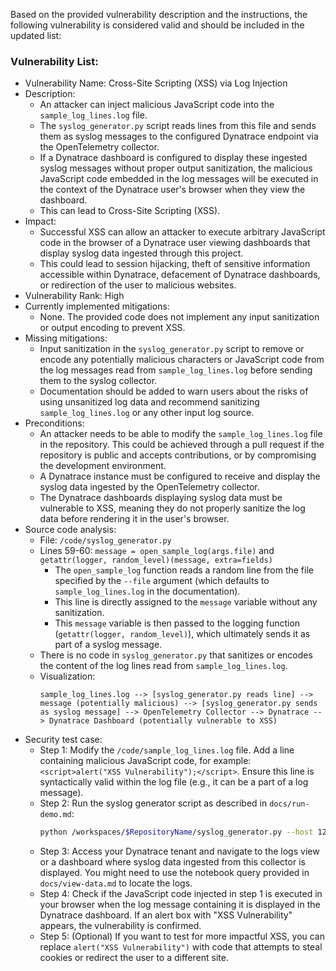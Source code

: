 Based on the provided vulnerability description and the instructions, the following vulnerability is considered valid and should be included in the updated list:

### Vulnerability List:

- Vulnerability Name: Cross-Site Scripting (XSS) via Log Injection
- Description:
    - An attacker can inject malicious JavaScript code into the `sample_log_lines.log` file.
    - The `syslog_generator.py` script reads lines from this file and sends them as syslog messages to the configured Dynatrace endpoint via the OpenTelemetry collector.
    - If a Dynatrace dashboard is configured to display these ingested syslog messages without proper output sanitization, the malicious JavaScript code embedded in the log messages will be executed in the context of the Dynatrace user's browser when they view the dashboard.
    - This can lead to Cross-Site Scripting (XSS).
- Impact:
    - Successful XSS can allow an attacker to execute arbitrary JavaScript code in the browser of a Dynatrace user viewing dashboards that display syslog data ingested through this project.
    - This could lead to session hijacking, theft of sensitive information accessible within Dynatrace, defacement of Dynatrace dashboards, or redirection of the user to malicious websites.
- Vulnerability Rank: High
- Currently implemented mitigations:
    - None. The provided code does not implement any input sanitization or output encoding to prevent XSS.
- Missing mitigations:
    - Input sanitization in the `syslog_generator.py` script to remove or encode any potentially malicious characters or JavaScript code from the log messages read from `sample_log_lines.log` before sending them to the syslog collector.
    - Documentation should be added to warn users about the risks of using unsanitized log data and recommend sanitizing `sample_log_lines.log` or any other input log source.
- Preconditions:
    - An attacker needs to be able to modify the `sample_log_lines.log` file in the repository. This could be achieved through a pull request if the repository is public and accepts contributions, or by compromising the development environment.
    - A Dynatrace instance must be configured to receive and display the syslog data ingested by the OpenTelemetry collector.
    - The Dynatrace dashboards displaying syslog data must be vulnerable to XSS, meaning they do not properly sanitize the log data before rendering it in the user's browser.
- Source code analysis:
    - File: `/code/syslog_generator.py`
    - Lines 59-60: `message = open_sample_log(args.file)` and `getattr(logger, random_level)(message, extra=fields)`
        - The `open_sample_log` function reads a random line from the file specified by the `--file` argument (which defaults to `sample_log_lines.log` in the documentation).
        - This line is directly assigned to the `message` variable without any sanitization.
        - This `message` variable is then passed to the logging function (`getattr(logger, random_level)`), which ultimately sends it as part of a syslog message.
    - There is no code in `syslog_generator.py` that sanitizes or encodes the content of the log lines read from `sample_log_lines.log`.
    - Visualization:
        ```
        sample_log_lines.log --> [syslog_generator.py reads line] --> message (potentially malicious) --> [syslog_generator.py sends as syslog message] --> OpenTelemetry Collector --> Dynatrace --> Dynatrace Dashboard (potentially vulnerable to XSS)
        ```
- Security test case:
    - Step 1: Modify the `/code/sample_log_lines.log` file. Add a line containing malicious JavaScript code, for example: `<script>alert("XSS Vulnerability");</script>`. Ensure this line is syntactically valid within the log file (e.g., it can be a part of a log message).
    - Step 2: Run the syslog generator script as described in `docs/run-demo.md`:
        ```bash
        python /workspaces/$RepositoryName/syslog_generator.py --host 127.0.0.1 --port 54526 --file /workspaces/$RepositoryName/sample_log_lines.log --count 1
        ```
    - Step 3: Access your Dynatrace tenant and navigate to the logs view or a dashboard where syslog data ingested from this collector is displayed. You might need to use the notebook query provided in `docs/view-data.md` to locate the logs.
    - Step 4: Check if the JavaScript code injected in step 1 is executed in your browser when the log message containing it is displayed in the Dynatrace dashboard. If an alert box with "XSS Vulnerability" appears, the vulnerability is confirmed.
    - Step 5: (Optional) If you want to test for more impactful XSS, you can replace `alert("XSS Vulnerability")` with code that attempts to steal cookies or redirect the user to a different site.